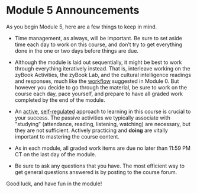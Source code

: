 # Module 5 Announcements

As you begin Module 5, here are a few things to keep in mind.

- Time management, as always, will be important. Be sure to set aside time each
  day to work on this course, and don’t try to get everything done in the one or
  two days before things are due.

- Although the module is laid out sequentially, it might be best to work through
  everything iteratively instead. That is, interleave working on the zyBook
  Activities, the zyBook Lab, and the cultural intelligence readings and
  responses, much like the [workflow](../m0/structure.md) suggested in Module 0.
  But however you decide to go through the material, be sure to work on the
  course each day, pace yourself, and prepare to have all graded work completed
  by the end of the module.

- An [active](https://en.wikipedia.org/wiki/Active_learning),
  [self-regulated](https://en.wikipedia.org/wiki/Self-regulated_learning)
  approach to learning in this course is crucial to your success. The passive
  activities we typically associate with "studying" (attendance, reading,
  listening, watching) are necessary, but they are not sufficient. Actively
  practicing and **doing** are vitally important to mastering the course
  content.

- As in each module, all graded work items are due no later than 11:59 PM CT on
  the last day of the module.

- Be sure to ask any questions that you have. The most efficient way to get
  general questions answered is by posting to the course forum.

Good luck, and have fun in the module!

